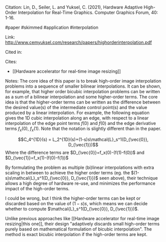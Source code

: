 Citation: Lin, D., Seiler, L. and Yuksel, C. (2021), Hardware Adaptive High-Order Interpolation for Real-Time Graphics. Computer Graphics Forum, 40: 1-16.

#paper 
#skimmed 
#application 
#interpolation

Link: http://www.cemyuksel.com/research/papers/highorderinterpolation.pdf

Cited in:

Cites:
* [[Hardware accelerator for real-time image resizing]]

Notes:
The core idea of this paper is to break high-order image interpolation problems into a sequence of smaller bilinear interpolations. It can be shown, for example, that higher order bicubic interpolation problems can be written as a sum of a bilinear interpolation and some higher-order terms. The core idea is that the higher-order terms can be written as the difference between the desired value(s) of the intermediate control point(s) and the value produced by a linear interpolation. For example, the following equation gives the 1D cubic interpolation along an edge, with respect to a linear interpolation of the edge point terms $f(0)$ and $f(0)$ and the edge derivative terms $f_x(0)$, $f_x(1)$. Note that the notation is slightly different than in the paper.

$$C_4^{1D}(s) = L_2^{1D}(s)+(1-s)s\mathcal{L}_s^1(D_{\vec{0}}, D_{\vec{1}})$$
Where the difference terms are $D_{\vec{0}}=f_x(0)-(f(1)-f(0))$ and $D_{\vec{1}}=f_x(1)-(f(0)-f(1))$

By formulating the problem as multiple (bi)linear interpolations with extra scaling in between to achieve the higher order terms (eg. the $(1-s)s\mathcal{L}_s^1(D_{\vec{0}}, D_{\vec{1}})$ seen above), their technique allows a high degree of hardware re-use, and minimizes the performance impact of the high-order terms. 

I could be wrong, but I think the higher-order terms can be kept or discarded based on the value of $(1-s)s$, which means we can decide whether to compute $\mathcal{L}_s^1(D_{\vec{0}}, D_{\vec{1}})$. 

Unlike previous approaches like [[Hardware accelerator for real-time image resizing|this one]], their design "adaptively discards small high-order terms purely based on mathematical formulation of bicubic interpolation". The method is exact bicubic interpolation if the high-order terms are kept.